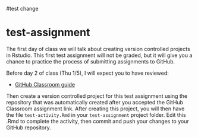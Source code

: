 #test change

# test-assignment
The first day of class we will talk about creating version controlled projects in Rstudio. This first test assignment will not be graded, but it will give you a chance to practice the process of submitting  assignments to GitHub. 

Before day 2 of class (Thu 1/5), I will expect you to have reviewed: 

- [GitHub Classroom guide](https://github.com/jfiksel/github-classroom-for-students)

Then create a version controlled project for this test assignment using the repository that was automatically created after you accepted the GitHub Classroom assignment link. After creating this project, you will then have the file `test-activity.Rmd` in your `test-assignment` project folder. Edit this .Rmd to complete the activity, then commit and push your changes to your GitHub repository.

